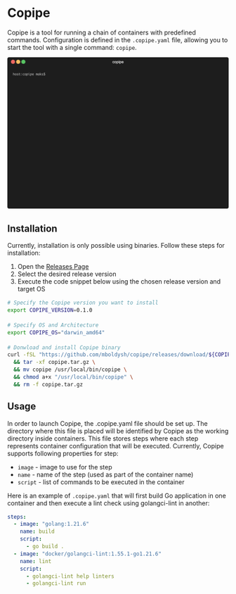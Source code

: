 # Copipe

Copipe is a tool for running a chain of containers with predefined commands. Configuration is defined in the `.copipe.yaml` file, allowing you to start the tool with a single command: `copipe`.

![Demonstration](copipe-demo.gif)

## Installation

Currently, installation is only possible using binaries. Follow these steps for installation:

1. Open the [Releases Page](https://github.com/mboldysh/copipe/releases)
2. Select the desired release version
3. Execute the code snippet below using the chosen release version and target OS

```bash
# Specify the Copipe version you want to install
export COPIPE_VERSION=0.1.0

# Specify OS and Architecture
export COPIPE_OS="darwin_amd64"

# Donwload and install Copipe binary
curl -fSL "https://github.com/mboldysh/copipe/releases/download/${COPIPE_VERSION}/copipe_${COPIPE_VERSION}_${COPIPE_OS}.tar.gz" -o copipe.tar.gz \
  && tar -xf copipe.tar.gz \
  && mv copipe /usr/local/bin/copipe \
  && chmod a+x "/usr/local/bin/copipe" \
  && rm -f copipe.tar.gz
```

## Usage

In order to launch Copipe, the .copipe.yaml file should be set up. The directory where this file is placed will be identified by Copipe as the working directory inside containers. This file stores steps where each step represents container configuration that will be executed. Currently, Copipe supports following properties for step:

* `image` - image to use for the step
* `name` - name of the step (used as part of the container name)
* `script` - list of commands to be executed in the container

Here is an example of `.copipe.yaml` that will first build Go application in one container and then execute a lint check using golangci-lint in another:

```yaml
steps: 
  - image: "golang:1.21.6"
    name: build
    script: 
      - go build .
  - image: "docker/golangci-lint:1.55.1-go1.21.6"
    name: lint
    script:
      - golangci-lint help linters
      - golangci-lint run
```